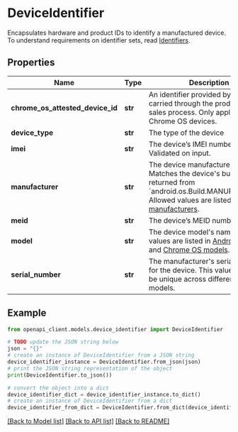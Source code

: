 # DeviceIdentifier

Encapsulates hardware and product IDs to identify a manufactured device. To understand requirements on identifier sets, read [Identifiers](https://developers.google.com/zero-touch/guides/identifiers).

## Properties

Name | Type | Description | Notes
------------ | ------------- | ------------- | -------------
**chrome_os_attested_device_id** | **str** | An identifier provided by OEMs, carried through the production and sales process. Only applicable to Chrome OS devices. | [optional] 
**device_type** | **str** | The type of the device | [optional] 
**imei** | **str** | The device’s IMEI number. Validated on input. | [optional] 
**manufacturer** | **str** | The device manufacturer’s name. Matches the device&#39;s built-in value returned from &#x60;android.os.Build.MANUFACTURER&#x60;. Allowed values are listed in [Android manufacturers](/zero-touch/resources/manufacturer-names#manufacturers-names). | [optional] 
**meid** | **str** | The device’s MEID number. | [optional] 
**model** | **str** | The device model&#39;s name. Allowed values are listed in [Android models](/zero-touch/resources/manufacturer-names#model-names) and [Chrome OS models](https://support.google.com/chrome/a/answer/10130175#identify_compatible). | [optional] 
**serial_number** | **str** | The manufacturer&#39;s serial number for the device. This value might not be unique across different device models. | [optional] 

## Example

```python
from openapi_client.models.device_identifier import DeviceIdentifier

# TODO update the JSON string below
json = "{}"
# create an instance of DeviceIdentifier from a JSON string
device_identifier_instance = DeviceIdentifier.from_json(json)
# print the JSON string representation of the object
print(DeviceIdentifier.to_json())

# convert the object into a dict
device_identifier_dict = device_identifier_instance.to_dict()
# create an instance of DeviceIdentifier from a dict
device_identifier_from_dict = DeviceIdentifier.from_dict(device_identifier_dict)
```
[[Back to Model list]](../README.md#documentation-for-models) [[Back to API list]](../README.md#documentation-for-api-endpoints) [[Back to README]](../README.md)


